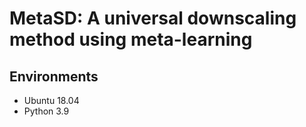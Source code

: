 # MetaSD: A universal downscaling method using meta-learning

## Environments
- Ubuntu 18.04
- Python 3.9
